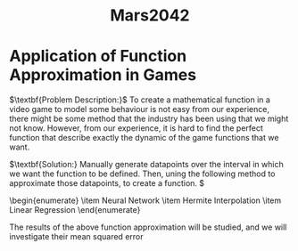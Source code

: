 <div style="text-align: center;">
  <h1>Mars2042</h1>
</div>


<h1>Application of Function Approximation in Games</h1>
<p>$\textbf{Problem Description:}$ To create a mathematical function in a video game to model some behaviour is not easy from our experience, there might be some method that the industry has been using that we might not know. However, from our experience, it is hard to find the perfect function that describe exactly the dynamic of the game functions that we want.</p>

<p>$\textbf{Solution:} Manually generate datapoints over the interval in which we want the function to be defined. Then, uning the following method to approximate those datapoints, to create a function. $</p>
\begin{enumerate}
  \item Neural Network
  \item Hermite Interpolation 
  \item Linear Regression
\end{enumerate}
<p>The results of the above function approximation will be studied, and we will investigate their mean squared error</p>
